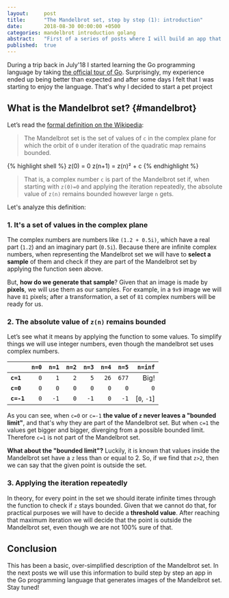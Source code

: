 ```yaml
---
layout:     post
title:      "The Mandelbrot set, step by step (1): introduction"
date:       2018-08-30 00:00:00 +0500
categories: mandelbrot introduction golang
abstract:   "First of a series of posts where I will build an app that displays the Mandelbrot set."
published:  true
---
```


During a trip back in July'18 I started learning the Go programming language by taking 
[the official tour of Go][a-tour-of-go]. Surprisingly, my experience ended up being better 
than expected and after some days I felt that I was starting to enjoy the language. 
That's why I decided to start a pet project 


## What is the Mandelbrot set? {#mandelbrot}

Let’s read the [formal definition on the Wikipedia][wikipedia-mandelbrot]:

> The Mandelbrot set is the set of values of `c` in the complex plane for which the orbit of `0` under iteration 
> of the quadratic map remains bounded. 

{% highlight shell %}
z(0)   = 0
z(n+1) = z(n)² + c
{% endhighlight %}

> That is, a complex number `c` is part of the Mandelbrot set if, when starting with `z(0)=0` 
> and applying the iteration repeatedly, the absolute value of `z(n)` remains bounded however large `n` gets.

Let's analyze this definition: 

### 1. It's a set of values in the complex plane

The complex numbers are numbers like `(1.2 + 0.5i)`, which have a real part (`1.2`) and an imaginary part (`0.5i`). 
Because there are infinite complex numbers, when representing the Mandelbrot set we will have to 
**select a sample** of them and check if they are part of the Mandelbrot set by applying the function seen above. 

But, **how do we generate that sample**? Given that an image is made by **pixels**, we will use them as our samples. 
For example, in a `9x9` image we will have `81` pixels; after a transformation, 
a set of `81` complex numbers will be ready for us.

### 2. The absolute value of `z(n)` remains bounded

Let’s see what it means by applying the function to some values. 
To simplify things we will use integer numbers, even though the mandelbrot set uses complex numbers.

|            | `n=0` | `n=1`  | `n=2` | `n=3` | `n=4` | `n=5` | `n=inf`     |
| ---------- | -----:| ------:| -----:| -----:| -----:| -----:| -----------:|
| **`c=1`**  | `0`   | `1`    | `2`   | `5`   | `26`  | `677` | Big!        |
| **`c=0`**  | `0`   | `0`    | `0`   | `0`   | `0`   | `0`   | `0`         |
| **`c=-1`** | `0`   | `-1`   | `0`   | `-1`  | `0`   | `-1`  | [`0`, `-1`] |

As you can see, when `c=0` or `c=-1` **the value of `z` never leaves a "bounded limit"**, 
and that's why they are part of the Mandelbrot set. But when `c=1` the values get bigger and bigger, 
diverging from a possible bounded limit. Therefore `c=1` is not part of the Mandelbrot set.

**What about the "bounded limit"?** Luckily, it is known that values inside the Mandelbrot set have 
a `z` less than or equal to 2. So, if we find that `z>2`, then we can say that the given point is outside the set.

### 3. Applying the iteration repeatedly

In theory, for every point in the set we should iterate infinite times through the function to check 
if `z` stays bounded. Given that we cannot do that, for practical purposes we will have to decide a 
**threshold value**. After reaching that maximum iteration we will decide that the point is outside 
the Mandelbrot set, even though we are not 100% sure of that.

## Conclusion

This has been a basic, over-simplified description of the Mandelbrot set. In the next posts we will use
this information to build step by step an app in the Go programming language that generates images of 
the Mandelbrot set. Stay tuned!


[a-tour-of-go]: https://tour.golang.org/list 
[wikipedia-mandelbrot]: https://en.wikipedia.org/wiki/Mandelbrot_set
[mandelbrot-image-bw]: /images/mandelbrot/mandelbrot-wikipedia-bw.png
